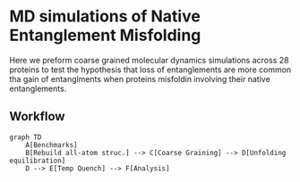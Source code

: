 # MD simulations of Native Entanglement Misfolding
Here we preform coarse grained molecular dynamics simulations across 28 proteins to test the hypothesis that loss of entanglements are more common tha gain of entanglments when proteins misfoldin involving their native entanglements.   

## Workflow

```mermaid
graph TD
    A[Benchmarks]
    B[Rebuild all-atom struc.] --> C[Coarse Graining] --> D[Unfolding equilibration] 
    D --> E[Temp Quench] --> F[Analysis]
    
```


